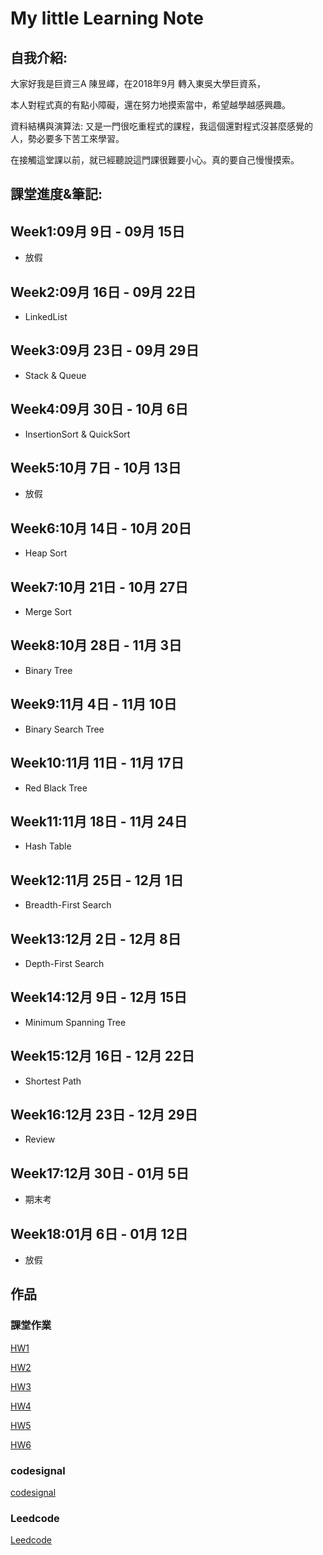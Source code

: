 # My little Learning Note

## 自我介紹:

大家好我是巨資三A 陳昱嶧，在2018年9月 轉入東吳大學巨資系，

本人對程式真的有點小障礙，還在努力地摸索當中，希望越學越感興趣。

資料結構與演算法: 又是一門很吃重程式的課程，我這個還對程式沒甚麼感覺的人，勢必要多下苦工來學習。

在接觸這堂課以前，就已經聽說這門課很難要小心。真的要自己慢慢摸索。

## 課堂進度&筆記:

## Week1:09月 9日 - 09月 15日
- 放假

## Week2:09月 16日 - 09月 22日
- LinkedList

## Week3:09月 23日 - 09月 29日
- Stack & Queue

## Week4:09月 30日 - 10月 6日
- InsertionSort & QuickSort

## Week5:10月 7日 - 10月 13日
- 放假

## Week6:10月 14日 - 10月 20日
- Heap Sort


## Week7:10月 21日 - 10月 27日
- Merge Sort


## Week8:10月 28日 - 11月 3日
- Binary Tree


## Week9:11月 4日 - 11月 10日
- Binary Search Tree


## Week10:11月 11日 - 11月 17日
- Red Black Tree


## Week11:11月 18日 - 11月 24日
- Hash Table


## Week12:11月 25日 - 12月 1日
- Breadth-First Search


## Week13:12月 2日 - 12月 8日
- Depth-First Search


## Week14:12月 9日 - 12月 15日
- Minimum Spanning Tree


## Week15:12月 16日 - 12月 22日
- Shortest Path


## Week16:12月 23日 - 12月 29日
- Review


## Week17:12月 30日 - 01月 5日
- 期末考


## Week18:01月 6日 - 01月 12日
- 放假
## 作品

### 課堂作業

[HW1](https://github.com/kennen321/DSA2019/tree/master/HW1)

[HW2](https://github.com/kennen321/DSA2019/tree/master/HW2)

[HW3](https://github.com/kennen321/DSA2019/tree/master/HW3)

[HW4](https://github.com/kennen321/DSA2019/tree/master/HW4)

[HW5](https://github.com/kennen321/DSA2019/tree/master/HW5)

[HW6](https://github.com/kennen321/DSA2019/tree/master/HW6)

### codesignal
[codesignal](https://github.com/kennen321/DSA2019/tree/master/codesignal)
### Leedcode
[Leedcode](https://github.com/kennen321/DSA2019/tree/master/Leedcode)
